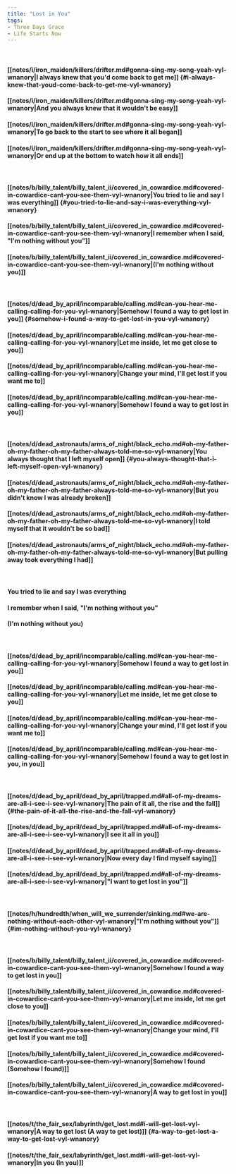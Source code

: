```yaml
---
title: "Lost in You"
tags:
- Three Days Grace
- Life Starts Now
---
```

&nbsp;
#### [[notes/i/iron_maiden/killers/drifter.md#gonna-sing-my-song-yeah-vyl-wnanory|I always knew that you'd come back to get me]] {#i-always-knew-that-youd-come-back-to-get-me-vyl-wnanory}
#### [[notes/i/iron_maiden/killers/drifter.md#gonna-sing-my-song-yeah-vyl-wnanory|And you always knew that it wouldn't be easy]]
#### [[notes/i/iron_maiden/killers/drifter.md#gonna-sing-my-song-yeah-vyl-wnanory|To go back to the start to see where it all began]]
#### [[notes/i/iron_maiden/killers/drifter.md#gonna-sing-my-song-yeah-vyl-wnanory|Or end up at the bottom to watch how it all ends]]
&nbsp;
#### [[notes/b/billy_talent/billy_talent_ii/covered_in_cowardice.md#covered-in-cowardice-cant-you-see-them-vyl-wnanory|You tried to lie and say I was everything]] {#you-tried-to-lie-and-say-i-was-everything-vyl-wnanory}
#### [[notes/b/billy_talent/billy_talent_ii/covered_in_cowardice.md#covered-in-cowardice-cant-you-see-them-vyl-wnanory|I remember when I said, "I'm nothing without you"]]
#### [[notes/b/billy_talent/billy_talent_ii/covered_in_cowardice.md#covered-in-cowardice-cant-you-see-them-vyl-wnanory|(I'm nothing without you)]]
&nbsp;
#### [[notes/d/dead_by_april/incomparable/calling.md#can-you-hear-me-calling-calling-for-you-vyl-wnanory|Somehow I found a way to get lost in you]] {#somehow-i-found-a-way-to-get-lost-in-you-vyl-wnanory}
#### [[notes/d/dead_by_april/incomparable/calling.md#can-you-hear-me-calling-calling-for-you-vyl-wnanory|Let me inside, let me get close to you]]
#### [[notes/d/dead_by_april/incomparable/calling.md#can-you-hear-me-calling-calling-for-you-vyl-wnanory|Change your mind, I'll get lost if you want me to]]
#### [[notes/d/dead_by_april/incomparable/calling.md#can-you-hear-me-calling-calling-for-you-vyl-wnanory|Somehow I found a way to get lost in you]]
&nbsp;
#### [[notes/d/dead_astronauts/arms_of_night/black_echo.md#oh-my-father-oh-my-father-oh-my-father-always-told-me-so-vyl-wnanory|You always thought that I left myself open]] {#you-always-thought-that-i-left-myself-open-vyl-wnanory}
#### [[notes/d/dead_astronauts/arms_of_night/black_echo.md#oh-my-father-oh-my-father-oh-my-father-always-told-me-so-vyl-wnanory|But you didn't know I was already broken]]
#### [[notes/d/dead_astronauts/arms_of_night/black_echo.md#oh-my-father-oh-my-father-oh-my-father-always-told-me-so-vyl-wnanory|I told myself that it wouldn't be so bad]]
#### [[notes/d/dead_astronauts/arms_of_night/black_echo.md#oh-my-father-oh-my-father-oh-my-father-always-told-me-so-vyl-wnanory|But pulling away took everything I had]]
&nbsp;
#### You tried to lie and say I was everything
#### I remember when I said, "I'm nothing without you"
#### (I'm nothing without you)
&nbsp;
#### [[notes/d/dead_by_april/incomparable/calling.md#can-you-hear-me-calling-calling-for-you-vyl-wnanory|Somehow I found a way to get lost in you]]
#### [[notes/d/dead_by_april/incomparable/calling.md#can-you-hear-me-calling-calling-for-you-vyl-wnanory|Let me inside, let me get close to you]]
#### [[notes/d/dead_by_april/incomparable/calling.md#can-you-hear-me-calling-calling-for-you-vyl-wnanory|Change your mind, I'll get lost if you want me to]]
#### [[notes/d/dead_by_april/incomparable/calling.md#can-you-hear-me-calling-calling-for-you-vyl-wnanory|Somehow I found a way to get lost in you, in you]]
&nbsp;
#### [[notes/d/dead_by_april/dead_by_april/trapped.md#all-of-my-dreams-are-all-i-see-i-see-vyl-wnanory|The pain of it all, the rise and the fall]] {#the-pain-of-it-all-the-rise-and-the-fall-vyl-wnanory}
#### [[notes/d/dead_by_april/dead_by_april/trapped.md#all-of-my-dreams-are-all-i-see-i-see-vyl-wnanory|I see it all in you]]
#### [[notes/d/dead_by_april/dead_by_april/trapped.md#all-of-my-dreams-are-all-i-see-i-see-vyl-wnanory|Now every day I find myself saying]]
#### [[notes/d/dead_by_april/dead_by_april/trapped.md#all-of-my-dreams-are-all-i-see-i-see-vyl-wnanory|"I want to get lost in you"]]
&nbsp;
#### [[notes/h/hundredth/when_will_we_surrender/sinking.md#we-are-nothing-without-each-other-vyl-wnanory|"I'm nothing without you"]] {#im-nothing-without-you-vyl-wnanory}
&nbsp;
#### [[notes/b/billy_talent/billy_talent_ii/covered_in_cowardice.md#covered-in-cowardice-cant-you-see-them-vyl-wnanory|Somehow I found a way to get lost in you]]
#### [[notes/b/billy_talent/billy_talent_ii/covered_in_cowardice.md#covered-in-cowardice-cant-you-see-them-vyl-wnanory|Let me inside, let me get close to you]]
#### [[notes/b/billy_talent/billy_talent_ii/covered_in_cowardice.md#covered-in-cowardice-cant-you-see-them-vyl-wnanory|Change your mind, I'll get lost if you want me to]]
#### [[notes/b/billy_talent/billy_talent_ii/covered_in_cowardice.md#covered-in-cowardice-cant-you-see-them-vyl-wnanory|Somehow I found (Somehow I found)]]
#### [[notes/b/billy_talent/billy_talent_ii/covered_in_cowardice.md#covered-in-cowardice-cant-you-see-them-vyl-wnanory|A way to get lost in you]]
&nbsp;
#### [[notes/t/the_fair_sex/labyrinth/get_lost.md#i-will-get-lost-vyl-wnanory|A way to get lost (A way to get lost)]] {#a-way-to-get-lost-a-way-to-get-lost-vyl-wnanory}
#### [[notes/t/the_fair_sex/labyrinth/get_lost.md#i-will-get-lost-vyl-wnanory|In you (In you)]]

